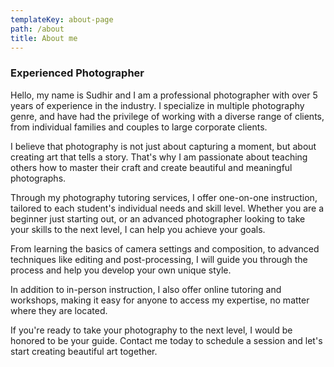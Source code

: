 ```yaml
---
templateKey: about-page
path: /about
title: About me
---
```

### Experienced Photographer

<!--StartFragment-->

Hello, my name is Sudhir and I am a professional photographer with over 5 years of experience in the industry. I specialize in multiple photography genre, and have had the privilege of working with a diverse range of clients, from individual families and couples to large corporate clients. 

I believe that photography is not just about capturing a moment, but about creating art that tells a story. That's why I am passionate about teaching others how to master their craft and create beautiful and meaningful photographs.

Through my photography tutoring services, I offer one-on-one instruction, tailored to each student's individual needs and skill level. Whether you are a beginner just starting out, or an advanced photographer looking to take your skills to the next level, I can help you achieve your goals.

From learning the basics of camera settings and composition, to advanced techniques like editing and post-processing, I will guide you through the process and help you develop your own unique style.

In addition to in-person instruction, I also offer online tutoring and workshops, making it easy for anyone to access my expertise, no matter where they are located.

If you're ready to take your photography to the next level, I would be honored to be your guide. Contact me today to schedule a session and let's start creating beautiful art together.

<!--EndFragment-->